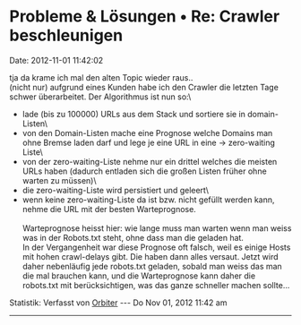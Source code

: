 Probleme & Lösungen • Re: Crawler beschleunigen
===============================================

Date: 2012-11-01 11:42:02

tja da krame ich mal den alten Topic wieder raus..\
(nicht nur) aufgrund eines Kunden habe ich den Crawler die letzten Tage
schwer überarbeitet. Der Algorithmus ist nun so:\
- lade (bis zu 100000) URLs aus dem Stack und sortiere sie in
domain-Listen\
- von den Domain-Listen mache eine Prognose welche Domains man ohne
Bremse laden darf und lege je eine URL in eine -\> zero-waiting Liste\
- von der zero-waiting-Liste nehme nur ein drittel welches die meisten
URLs haben (dadurch entladen sich die großen Listen früher ohne warten
zu müssen)\
- die zero-waiting-Liste wird persistiert und geleert\
- wenn keine zero-waiting-Liste da ist bzw. nicht gefüllt werden kann,
nehme die URL mit der besten Warteprognose.\
\
Warteprognose heisst hier: wie lange muss man warten wenn man weiss was
in der Robots.txt steht, ohne dass man die geladen hat.\
In der Vergangenheit war diese Prognose oft falsch, weil es einige Hosts
mit hohen crawl-delays gibt. Die haben dann alles versaut. Jetzt wird
daher nebenläufig jede robots.txt geladen, sobald man weiss das man die
mal brauchen kann, und die Warteprognose kann daher die robots.txt mit
berücksichtigen, was das ganze schneller machen sollte\...

Statistik: Verfasst von
[Orbiter](http://forum.yacy-websuche.de/memberlist.php?mode=viewprofile&u=2)
--- Do Nov 01, 2012 11:42 am

------------------------------------------------------------------------
